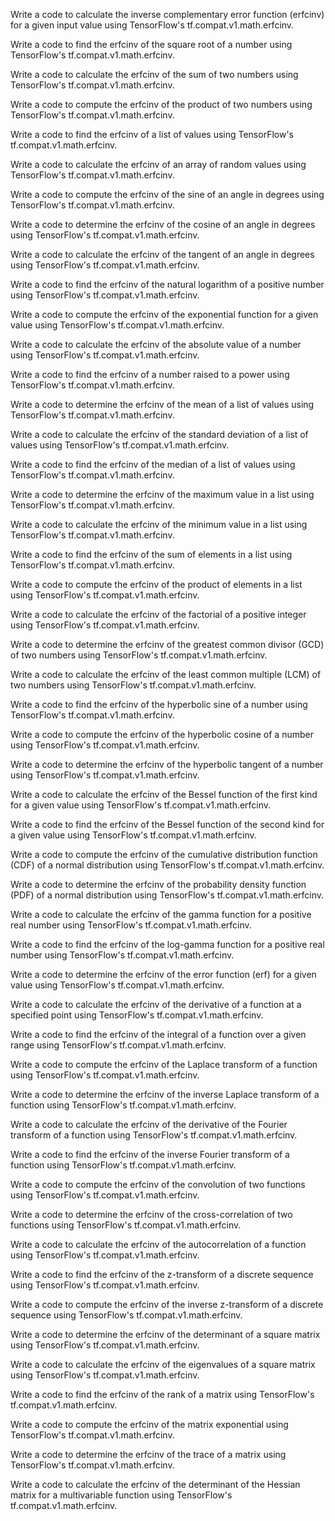 
Write a code to calculate the inverse complementary error function (erfcinv) for a given input value using TensorFlow's tf.compat.v1.math.erfcinv.

Write a code to find the erfcinv of the square root of a number using TensorFlow's tf.compat.v1.math.erfcinv.

Write a code to calculate the erfcinv of the sum of two numbers using TensorFlow's tf.compat.v1.math.erfcinv.

Write a code to compute the erfcinv of the product of two numbers using TensorFlow's tf.compat.v1.math.erfcinv.

Write a code to find the erfcinv of a list of values using TensorFlow's tf.compat.v1.math.erfcinv.

Write a code to calculate the erfcinv of an array of random values using TensorFlow's tf.compat.v1.math.erfcinv.

Write a code to compute the erfcinv of the sine of an angle in degrees using TensorFlow's tf.compat.v1.math.erfcinv.

Write a code to determine the erfcinv of the cosine of an angle in degrees using TensorFlow's tf.compat.v1.math.erfcinv.

Write a code to calculate the erfcinv of the tangent of an angle in degrees using TensorFlow's tf.compat.v1.math.erfcinv.

Write a code to find the erfcinv of the natural logarithm of a positive number using TensorFlow's tf.compat.v1.math.erfcinv.

Write a code to compute the erfcinv of the exponential function for a given value using TensorFlow's tf.compat.v1.math.erfcinv.

Write a code to calculate the erfcinv of the absolute value of a number using TensorFlow's tf.compat.v1.math.erfcinv.

Write a code to find the erfcinv of a number raised to a power using TensorFlow's tf.compat.v1.math.erfcinv.

Write a code to determine the erfcinv of the mean of a list of values using TensorFlow's tf.compat.v1.math.erfcinv.

Write a code to calculate the erfcinv of the standard deviation of a list of values using TensorFlow's tf.compat.v1.math.erfcinv.

Write a code to find the erfcinv of the median of a list of values using TensorFlow's tf.compat.v1.math.erfcinv.

Write a code to determine the erfcinv of the maximum value in a list using TensorFlow's tf.compat.v1.math.erfcinv.

Write a code to calculate the erfcinv of the minimum value in a list using TensorFlow's tf.compat.v1.math.erfcinv.

Write a code to find the erfcinv of the sum of elements in a list using TensorFlow's tf.compat.v1.math.erfcinv.

Write a code to compute the erfcinv of the product of elements in a list using TensorFlow's tf.compat.v1.math.erfcinv.

Write a code to calculate the erfcinv of the factorial of a positive integer using TensorFlow's tf.compat.v1.math.erfcinv.

Write a code to determine the erfcinv of the greatest common divisor (GCD) of two numbers using TensorFlow's tf.compat.v1.math.erfcinv.

Write a code to calculate the erfcinv of the least common multiple (LCM) of two numbers using TensorFlow's tf.compat.v1.math.erfcinv.

Write a code to find the erfcinv of the hyperbolic sine of a number using TensorFlow's tf.compat.v1.math.erfcinv.

Write a code to compute the erfcinv of the hyperbolic cosine of a number using TensorFlow's tf.compat.v1.math.erfcinv.

Write a code to determine the erfcinv of the hyperbolic tangent of a number using TensorFlow's tf.compat.v1.math.erfcinv.

Write a code to calculate the erfcinv of the Bessel function of the first kind for a given value using TensorFlow's tf.compat.v1.math.erfcinv.

Write a code to find the erfcinv of the Bessel function of the second kind for a given value using TensorFlow's tf.compat.v1.math.erfcinv.

Write a code to compute the erfcinv of the cumulative distribution function (CDF) of a normal distribution using TensorFlow's tf.compat.v1.math.erfcinv.

Write a code to determine the erfcinv of the probability density function (PDF) of a normal distribution using TensorFlow's tf.compat.v1.math.erfcinv.

Write a code to calculate the erfcinv of the gamma function for a positive real number using TensorFlow's tf.compat.v1.math.erfcinv.

Write a code to find the erfcinv of the log-gamma function for a positive real number using TensorFlow's tf.compat.v1.math.erfcinv.

Write a code to determine the erfcinv of the error function (erf) for a given value using TensorFlow's tf.compat.v1.math.erfcinv.

Write a code to calculate the erfcinv of the derivative of a function at a specified point using TensorFlow's tf.compat.v1.math.erfcinv.

Write a code to find the erfcinv of the integral of a function over a given range using TensorFlow's tf.compat.v1.math.erfcinv.

Write a code to compute the erfcinv of the Laplace transform of a function using TensorFlow's tf.compat.v1.math.erfcinv.

Write a code to determine the erfcinv of the inverse Laplace transform of a function using TensorFlow's tf.compat.v1.math.erfcinv.

Write a code to calculate the erfcinv of the derivative of the Fourier transform of a function using TensorFlow's tf.compat.v1.math.erfcinv.

Write a code to find the erfcinv of the inverse Fourier transform of a function using TensorFlow's tf.compat.v1.math.erfcinv.

Write a code to compute the erfcinv of the convolution of two functions using TensorFlow's tf.compat.v1.math.erfcinv.

Write a code to determine the erfcinv of the cross-correlation of two functions using TensorFlow's tf.compat.v1.math.erfcinv.

Write a code to calculate the erfcinv of the autocorrelation of a function using TensorFlow's tf.compat.v1.math.erfcinv.

Write a code to find the erfcinv of the z-transform of a discrete sequence using TensorFlow's tf.compat.v1.math.erfcinv.

Write a code to compute the erfcinv of the inverse z-transform of a discrete sequence using TensorFlow's tf.compat.v1.math.erfcinv.

Write a code to determine the erfcinv of the determinant of a square matrix using TensorFlow's tf.compat.v1.math.erfcinv.

Write a code to calculate the erfcinv of the eigenvalues of a square matrix using TensorFlow's tf.compat.v1.math.erfcinv.

Write a code to find the erfcinv of the rank of a matrix using TensorFlow's tf.compat.v1.math.erfcinv.

Write a code to compute the erfcinv of the matrix exponential using TensorFlow's tf.compat.v1.math.erfcinv.

Write a code to determine the erfcinv of the trace of a matrix using TensorFlow's tf.compat.v1.math.erfcinv.

Write a code to calculate the erfcinv of the determinant of the Hessian matrix for a multivariable function using TensorFlow's tf.compat.v1.math.erfcinv.




